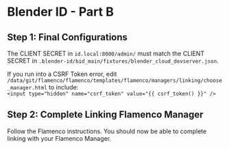 # Blender ID - Part B

## Step 1: Final Configurations

The CLIENT SECRET in `id.local:8000/admin/` must match the CLIENT SECRET in `.blender-id/bid_main/fixtures/blender_cloud_devserver.json`.

If you run into a CSRF Token error, edit `/data/git/flamenco/flamenco/templates/flamenco/managers/linking/choose_manager.html` to include:    
`<input type="hidden" name="csrf_token" value="{{ csrf_token() }}" />`

## Step 2: Complete Linking Flamenco Manager

Follow the Flamenco instructions. You should now be able to complete linking with your Flamenco Manager.


